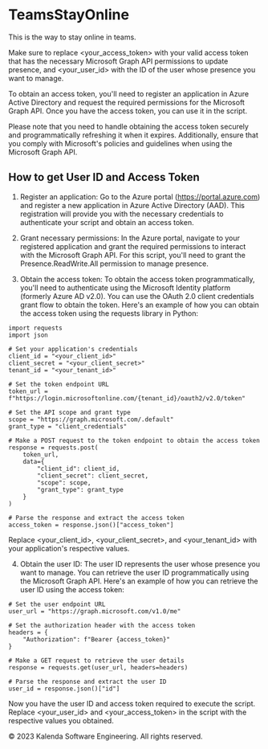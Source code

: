 # TeamsStayOnline
This is the way to stay online in teams.

Make sure to replace <your_access_token> with your valid access token that has the necessary Microsoft Graph API permissions to update presence, and <your_user_id> with the ID of the user whose presence you want to manage.

To obtain an access token, you'll need to register an application in Azure Active Directory and request the required permissions for the Microsoft Graph API. Once you have the access token, you can use it in the script.

Please note that you need to handle obtaining the access token securely and programmatically refreshing it when it expires. Additionally, ensure that you comply with Microsoft's policies and guidelines when using the Microsoft Graph API.

## How to get User ID and Access Token

1. Register an application: Go to the Azure portal (https://portal.azure.com) and register a new application in Azure Active Directory (AAD). This registration will provide you with the necessary credentials to authenticate your script and obtain an access token.

2. Grant necessary permissions: In the Azure portal, navigate to your registered application and grant the required permissions to interact with the Microsoft Graph API. For this script, you'll need to grant the Presence.ReadWrite.All permission to manage presence.

3. Obtain the access token: To obtain the access token programmatically, you'll need to authenticate using the Microsoft Identity platform (formerly Azure AD v2.0). You can use the OAuth 2.0 client credentials grant flow to obtain the token. Here's an example of how you can obtain the access token using the requests library in Python:
```
import requests
import json

# Set your application's credentials
client_id = "<your_client_id>"
client_secret = "<your_client_secret>"
tenant_id = "<your_tenant_id>"

# Set the token endpoint URL
token_url = f"https://login.microsoftonline.com/{tenant_id}/oauth2/v2.0/token"

# Set the API scope and grant type
scope = "https://graph.microsoft.com/.default"
grant_type = "client_credentials"

# Make a POST request to the token endpoint to obtain the access token
response = requests.post(
    token_url,
    data={
        "client_id": client_id,
        "client_secret": client_secret,
        "scope": scope,
        "grant_type": grant_type
    }
)

# Parse the response and extract the access token
access_token = response.json()["access_token"]
```

Replace <your_client_id>, <your_client_secret>, and <your_tenant_id> with your application's respective values.

4. Obtain the user ID: The user ID represents the user whose presence you want to manage. You can retrieve the user ID programmatically using the Microsoft Graph API. Here's an example of how you can retrieve the user ID using the access token:

```
# Set the user endpoint URL
user_url = "https://graph.microsoft.com/v1.0/me"

# Set the authorization header with the access token
headers = {
    "Authorization": f"Bearer {access_token}"
}

# Make a GET request to retrieve the user details
response = requests.get(user_url, headers=headers)

# Parse the response and extract the user ID
user_id = response.json()["id"]
```

Now you have the user ID and access token required to execute the script. Replace <your_user_id> and <your_access_token> in the script with the respective values you obtained.

© 2023 Kalenda Software Engineering. All rights reserved.
